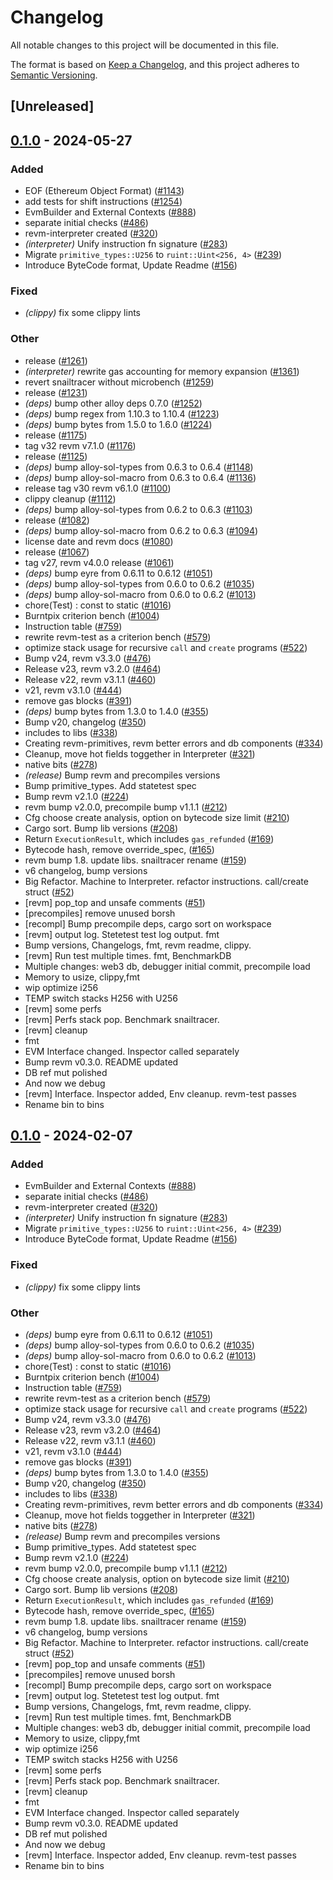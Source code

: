 # Changelog
All notable changes to this project will be documented in this file.

The format is based on [Keep a Changelog](https://keepachangelog.com/en/1.0.0/),
and this project adheres to [Semantic Versioning](https://semver.org/spec/v2.0.0.html).

## [Unreleased]

## [0.1.0](https://github.com/PaulRBerg/revm/releases/tag/revm-test-v0.1.0) - 2024-05-27

### Added
- EOF (Ethereum Object Format) ([#1143](https://github.com/PaulRBerg/revm/pull/1143))
- add tests for shift instructions ([#1254](https://github.com/PaulRBerg/revm/pull/1254))
- EvmBuilder and External Contexts ([#888](https://github.com/PaulRBerg/revm/pull/888))
- separate initial checks ([#486](https://github.com/PaulRBerg/revm/pull/486))
- revm-interpreter created ([#320](https://github.com/PaulRBerg/revm/pull/320))
- *(interpreter)* Unify instruction fn signature ([#283](https://github.com/PaulRBerg/revm/pull/283))
- Migrate `primitive_types::U256` to `ruint::Uint<256, 4>` ([#239](https://github.com/PaulRBerg/revm/pull/239))
- Introduce ByteCode format, Update Readme ([#156](https://github.com/PaulRBerg/revm/pull/156))

### Fixed
- *(clippy)* fix some clippy lints

### Other
- release ([#1261](https://github.com/PaulRBerg/revm/pull/1261))
- *(interpreter)* rewrite gas accounting for memory expansion ([#1361](https://github.com/PaulRBerg/revm/pull/1361))
- revert snailtracer without microbench ([#1259](https://github.com/PaulRBerg/revm/pull/1259))
- release ([#1231](https://github.com/PaulRBerg/revm/pull/1231))
- *(deps)* bump other alloy deps 0.7.0 ([#1252](https://github.com/PaulRBerg/revm/pull/1252))
- *(deps)* bump regex from 1.10.3 to 1.10.4 ([#1223](https://github.com/PaulRBerg/revm/pull/1223))
- *(deps)* bump bytes from 1.5.0 to 1.6.0 ([#1224](https://github.com/PaulRBerg/revm/pull/1224))
- release ([#1175](https://github.com/PaulRBerg/revm/pull/1175))
- tag v32 revm v7.1.0 ([#1176](https://github.com/PaulRBerg/revm/pull/1176))
- release ([#1125](https://github.com/PaulRBerg/revm/pull/1125))
- *(deps)* bump alloy-sol-types from 0.6.3 to 0.6.4 ([#1148](https://github.com/PaulRBerg/revm/pull/1148))
- *(deps)* bump alloy-sol-macro from 0.6.3 to 0.6.4 ([#1136](https://github.com/PaulRBerg/revm/pull/1136))
- release tag v30 revm v6.1.0 ([#1100](https://github.com/PaulRBerg/revm/pull/1100))
- clippy cleanup ([#1112](https://github.com/PaulRBerg/revm/pull/1112))
- *(deps)* bump alloy-sol-types from 0.6.2 to 0.6.3 ([#1103](https://github.com/PaulRBerg/revm/pull/1103))
- release ([#1082](https://github.com/PaulRBerg/revm/pull/1082))
- *(deps)* bump alloy-sol-macro from 0.6.2 to 0.6.3 ([#1094](https://github.com/PaulRBerg/revm/pull/1094))
- license date and revm docs ([#1080](https://github.com/PaulRBerg/revm/pull/1080))
- release ([#1067](https://github.com/PaulRBerg/revm/pull/1067))
- tag v27, revm v4.0.0 release ([#1061](https://github.com/PaulRBerg/revm/pull/1061))
- *(deps)* bump eyre from 0.6.11 to 0.6.12 ([#1051](https://github.com/PaulRBerg/revm/pull/1051))
- *(deps)* bump alloy-sol-types from 0.6.0 to 0.6.2 ([#1035](https://github.com/PaulRBerg/revm/pull/1035))
- *(deps)* bump alloy-sol-macro from 0.6.0 to 0.6.2 ([#1013](https://github.com/PaulRBerg/revm/pull/1013))
- chore(Test) : const to static ([#1016](https://github.com/PaulRBerg/revm/pull/1016))
- Burntpix criterion bench ([#1004](https://github.com/PaulRBerg/revm/pull/1004))
- Instruction table ([#759](https://github.com/PaulRBerg/revm/pull/759))
- rewrite revm-test as a criterion bench ([#579](https://github.com/PaulRBerg/revm/pull/579))
- optimize stack usage for recursive `call` and `create` programs ([#522](https://github.com/PaulRBerg/revm/pull/522))
- Bump v24, revm v3.3.0 ([#476](https://github.com/PaulRBerg/revm/pull/476))
- Release v23, revm v3.2.0 ([#464](https://github.com/PaulRBerg/revm/pull/464))
- Release v22, revm v3.1.1 ([#460](https://github.com/PaulRBerg/revm/pull/460))
- v21, revm v3.1.0 ([#444](https://github.com/PaulRBerg/revm/pull/444))
- remove gas blocks ([#391](https://github.com/PaulRBerg/revm/pull/391))
- *(deps)* bump bytes from 1.3.0 to 1.4.0 ([#355](https://github.com/PaulRBerg/revm/pull/355))
- Bump v20, changelog ([#350](https://github.com/PaulRBerg/revm/pull/350))
- includes to libs ([#338](https://github.com/PaulRBerg/revm/pull/338))
- Creating revm-primitives, revm better errors and db components  ([#334](https://github.com/PaulRBerg/revm/pull/334))
- Cleanup, move hot fields toggether in Interpreter ([#321](https://github.com/PaulRBerg/revm/pull/321))
- native bits ([#278](https://github.com/PaulRBerg/revm/pull/278))
- *(release)* Bump revm and precompiles versions
- Bump primitive_types. Add statetest spec
- Bump revm v2.1.0 ([#224](https://github.com/PaulRBerg/revm/pull/224))
- revm bump v2.0.0, precompile bump v1.1.1 ([#212](https://github.com/PaulRBerg/revm/pull/212))
- Cfg choose create analysis, option on bytecode size limit ([#210](https://github.com/PaulRBerg/revm/pull/210))
- Cargo sort. Bump lib versions ([#208](https://github.com/PaulRBerg/revm/pull/208))
- Return `ExecutionResult`, which includes `gas_refunded` ([#169](https://github.com/PaulRBerg/revm/pull/169))
- Bytecode hash, remove override_spec, ([#165](https://github.com/PaulRBerg/revm/pull/165))
- revm bump 1.8. update libs. snailtracer rename ([#159](https://github.com/PaulRBerg/revm/pull/159))
- v6 changelog, bump versions
- Big Refactor. Machine to Interpreter. refactor instructions. call/create struct ([#52](https://github.com/PaulRBerg/revm/pull/52))
- [revm] pop_top and unsafe comments ([#51](https://github.com/PaulRBerg/revm/pull/51))
- [precompiles] remove unused borsh
- [recompl] Bump precompile deps, cargo sort on workspace
- [revm] output log. Stetetest test log output. fmt
- Bump versions, Changelogs, fmt, revm readme, clippy.
- [revm] Run test multiple times. fmt, BenchmarkDB
- Multiple changes: web3 db, debugger initial commit, precompile load
- Memory to usize, clippy,fmt
- wip optimize i256
- TEMP switch stacks H256 with U256
- [revm] some perfs
- [revm] Perfs stack pop. Benchmark snailtracer.
- [revm] cleanup
- fmt
- EVM Interface changed. Inspector called separately
- Bump revm v0.3.0. README updated
- DB ref mut polished
- And now we debug
- [revm] Interface. Inspector added, Env cleanup. revm-test passes
- Rename bin to bins

## [0.1.0](https://github.com/bluealloy/revm/releases/tag/revm-test-v0.1.0) - 2024-02-07

### Added
- EvmBuilder and External Contexts ([#888](https://github.com/bluealloy/revm/pull/888))
- separate initial checks ([#486](https://github.com/bluealloy/revm/pull/486))
- revm-interpreter created ([#320](https://github.com/bluealloy/revm/pull/320))
- *(interpreter)* Unify instruction fn signature ([#283](https://github.com/bluealloy/revm/pull/283))
- Migrate `primitive_types::U256` to `ruint::Uint<256, 4>` ([#239](https://github.com/bluealloy/revm/pull/239))
- Introduce ByteCode format, Update Readme ([#156](https://github.com/bluealloy/revm/pull/156))

### Fixed
- *(clippy)* fix some clippy lints

### Other
- *(deps)* bump eyre from 0.6.11 to 0.6.12 ([#1051](https://github.com/bluealloy/revm/pull/1051))
- *(deps)* bump alloy-sol-types from 0.6.0 to 0.6.2 ([#1035](https://github.com/bluealloy/revm/pull/1035))
- *(deps)* bump alloy-sol-macro from 0.6.0 to 0.6.2 ([#1013](https://github.com/bluealloy/revm/pull/1013))
- chore(Test) : const to static ([#1016](https://github.com/bluealloy/revm/pull/1016))
- Burntpix criterion bench ([#1004](https://github.com/bluealloy/revm/pull/1004))
- Instruction table ([#759](https://github.com/bluealloy/revm/pull/759))
- rewrite revm-test as a criterion bench ([#579](https://github.com/bluealloy/revm/pull/579))
- optimize stack usage for recursive `call` and `create` programs ([#522](https://github.com/bluealloy/revm/pull/522))
- Bump v24, revm v3.3.0 ([#476](https://github.com/bluealloy/revm/pull/476))
- Release v23, revm v3.2.0 ([#464](https://github.com/bluealloy/revm/pull/464))
- Release v22, revm v3.1.1 ([#460](https://github.com/bluealloy/revm/pull/460))
- v21, revm v3.1.0 ([#444](https://github.com/bluealloy/revm/pull/444))
- remove gas blocks ([#391](https://github.com/bluealloy/revm/pull/391))
- *(deps)* bump bytes from 1.3.0 to 1.4.0 ([#355](https://github.com/bluealloy/revm/pull/355))
- Bump v20, changelog ([#350](https://github.com/bluealloy/revm/pull/350))
- includes to libs ([#338](https://github.com/bluealloy/revm/pull/338))
- Creating revm-primitives, revm better errors and db components  ([#334](https://github.com/bluealloy/revm/pull/334))
- Cleanup, move hot fields toggether in Interpreter ([#321](https://github.com/bluealloy/revm/pull/321))
- native bits ([#278](https://github.com/bluealloy/revm/pull/278))
- *(release)* Bump revm and precompiles versions
- Bump primitive_types. Add statetest spec
- Bump revm v2.1.0 ([#224](https://github.com/bluealloy/revm/pull/224))
- revm bump v2.0.0, precompile bump v1.1.1 ([#212](https://github.com/bluealloy/revm/pull/212))
- Cfg choose create analysis, option on bytecode size limit ([#210](https://github.com/bluealloy/revm/pull/210))
- Cargo sort. Bump lib versions ([#208](https://github.com/bluealloy/revm/pull/208))
- Return `ExecutionResult`, which includes `gas_refunded` ([#169](https://github.com/bluealloy/revm/pull/169))
- Bytecode hash, remove override_spec, ([#165](https://github.com/bluealloy/revm/pull/165))
- revm bump 1.8. update libs. snailtracer rename ([#159](https://github.com/bluealloy/revm/pull/159))
- v6 changelog, bump versions
- Big Refactor. Machine to Interpreter. refactor instructions. call/create struct ([#52](https://github.com/bluealloy/revm/pull/52))
- [revm] pop_top and unsafe comments ([#51](https://github.com/bluealloy/revm/pull/51))
- [precompiles] remove unused borsh
- [recompl] Bump precompile deps, cargo sort on workspace
- [revm] output log. Stetetest test log output. fmt
- Bump versions, Changelogs, fmt, revm readme, clippy.
- [revm] Run test multiple times. fmt, BenchmarkDB
- Multiple changes: web3 db, debugger initial commit, precompile load
- Memory to usize, clippy,fmt
- wip optimize i256
- TEMP switch stacks H256 with U256
- [revm] some perfs
- [revm] Perfs stack pop. Benchmark snailtracer.
- [revm] cleanup
- fmt
- EVM Interface changed. Inspector called separately
- Bump revm v0.3.0. README updated
- DB ref mut polished
- And now we debug
- [revm] Interface. Inspector added, Env cleanup. revm-test passes
- Rename bin to bins
